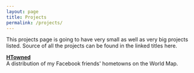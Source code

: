 ```yaml
---
layout: page
title: Projects
permalink: /projects/
---
```


This projects page is going to have very small as well as very big projects listed. Source of all the projects can be found in the linked titles here.


<!--**[AnaText][4]**
A text mining tool which extracts the names of the customer, individuals, other companies etc, from the unstructured data which is in the form of transaction comments. Thus, determined names are mapped against the particular customer with which the transaction happened.


**[IdeaBin][3]**
A web platform where you can share and explore the ideas.


**[Quoto][2]**
A simple Python app which starts on the system boot and displays a random quote from a file of quotes/site. -->


**[HTowned][1]**  
A distribution of my Facebook friends' hometowns on the World Map.


[1]: http://trigonaminima.github.io/HTowned